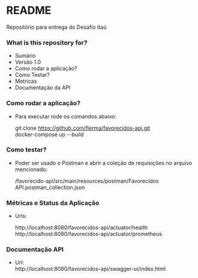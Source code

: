 # README #

Repositório para entrega do Desafio Itaú

### What is this repository for? ###

* Sumário
* Versão 1.0
* Como rodar a aplicação?
* Como Testar?
* Metricas      
* Documentação da API      


### Como rodar a aplicação? ###

* Para executar rode os comandos abaixo:

	git clone https://github.com/flerma/favorecidos-api.git  
    docker-compose up --build  

### Como testar? ###  

* Poder ser usado o Postman e abrir a coleção de requisições no arquivo mencionado:  

	/favorecido-api/src/main/resources/postman/Favorecidos API.postman_collection.json  
 
 
 ### Métricas e Status da Aplicação ###  

* Urls:  

	http://localhost:8080/favorecidos-api/actuator/health  
	http://localhost:8080/favorecidos-api/actuator/prometheus  
 
 ### Documentação API ###  

* Url:  
 	http://localhost:8080/favorecidos-api/swagger-ui/index.html  
 
